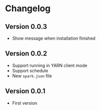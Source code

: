 # Changelog


## Version 0.0.3

- Show message when installation finished


## Version 0.0.2

- Support running in YARN client mode
- Support schedule
- New `spark.json` file


## Version 0.0.1

- First version
